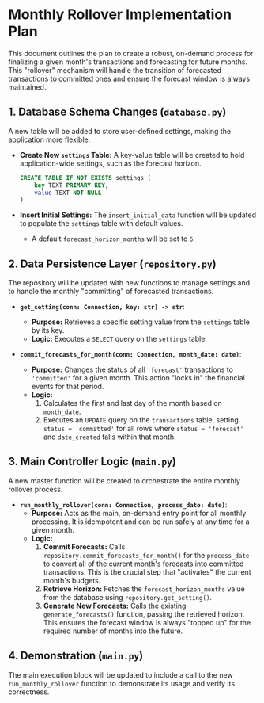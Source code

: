 # Monthly Rollover Implementation Plan

This document outlines the plan to create a robust, on-demand process for finalizing a given month's transactions and forecasting for future months. This "rollover" mechanism will handle the transition of forecasted transactions to committed ones and ensure the forecast window is always maintained.

## 1. Database Schema Changes (`database.py`)

A new table will be added to store user-defined settings, making the application more flexible.

*   **Create New `settings` Table:**
    A key-value table will be created to hold application-wide settings, such as the forecast horizon.
    ```sql
    CREATE TABLE IF NOT EXISTS settings (
        key TEXT PRIMARY KEY,
        value TEXT NOT NULL
    )
    ```

*   **Insert Initial Settings:**
    The `insert_initial_data` function will be updated to populate the `settings` table with default values.
    *   A default `forecast_horizon_months` will be set to `6`.

## 2. Data Persistence Layer (`repository.py`)

The repository will be updated with new functions to manage settings and to handle the monthly "committing" of forecasted transactions.

*   **`get_setting(conn: Connection, key: str) -> str`**:
    *   **Purpose:** Retrieves a specific setting value from the `settings` table by its key.
    *   **Logic:** Executes a `SELECT` query on the `settings` table.

*   **`commit_forecasts_for_month(conn: Connection, month_date: date)`**:
    *   **Purpose:** Changes the status of all `'forecast'` transactions to `'committed'` for a given month. This action "locks in" the financial events for that period.
    *   **Logic:**
        1.  Calculates the first and last day of the month based on `month_date`.
        2.  Executes an `UPDATE` query on the `transactions` table, setting `status = 'committed'` for all rows where `status = 'forecast'` and `date_created` falls within that month.

## 3. Main Controller Logic (`main.py`)

A new master function will be created to orchestrate the entire monthly rollover process.

*   **`run_monthly_rollover(conn: Connection, process_date: date)`**:
    *   **Purpose:** Acts as the main, on-demand entry point for all monthly processing. It is idempotent and can be run safely at any time for a given month.
    *   **Logic:**
        1.  **Commit Forecasts:** Calls `repository.commit_forecasts_for_month()` for the `process_date` to convert all of the current month's forecasts into committed transactions. This is the crucial step that "activates" the current month's budgets.
        2.  **Retrieve Horizon:** Fetches the `forecast_horizon_months` value from the database using `repository.get_setting()`.
        3.  **Generate New Forecasts:** Calls the existing `generate_forecasts()` function, passing the retrieved horizon. This ensures the forecast window is always "topped up" for the required number of months into the future.

## 4. Demonstration (`main.py`)

The main execution block will be updated to include a call to the new `run_monthly_rollover` function to demonstrate its usage and verify its correctness.
